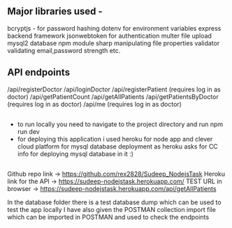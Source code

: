 ## Major libraries used - 

bcryptjs - for password hashing
dotenv for environment variables
express backend framework
jsonwebtoken for authentication
multer file upload
mysql2 database npm module
sharp manipulating file properties
validator validating email,password strength etc.


## API endpoints

/api/registerDoctor
/api/loginDoctor
/api/registerPatient (requires log in as doctor)
/api/getPatientCount
/api/getAllPatients
/api/getPatientsByDoctor (requires log in as doctor)
/api/me (requires log in as doctor)

## 
 - to run locally you need to navigate to the project directory and run npm run dev
 - for deploying this application i used heroku for node app and clever cloud platform for mysql database deployment as heroku asks for CC info for deploying mysql database in it :)


##
Github repo link -> https://github.com/rex2828/Sudeep_NodejsTask
Heroku link for the API -> https://sudeep-nodejstask.herokuapp.com/
TEST URL in browser -> https://sudeep-nodejstask.herokuapp.com/api/getAllPatients

In the database folder there is a test database dump which can be used to test the app locally
I have also given the POSTMAN collection import file which can be imported in POSTMAN and used to check the endpoints

